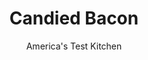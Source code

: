 ---
layout: ../../layouts/MarkdownPostLayout.astro
title: Candied Bacon
author: America's Test Kitchen
pubDate: 2023-03-15
description: "The goal: equal parts sweet, savory, salty, smoky, and satisfying."
image_url: https://res.cloudinary.com/hksqkdlah/image/upload/ar_1:1,c_fill,dpr_2.0,f_auto,fl_lossy.progressive.strip_profile,g_faces:auto,q_auto:low,w_344/43326-sfs-5-easy-candied-bacon-master-4
tags: ["Side Dishes","Pork","Cookbook Collection"]
calories: 1634
protein: 7
carbohydrates: 10
fats: 
fiber: 
ingredients: ["12 ounces center-cut, bacon","1/4 cup packed, light brown sugar","1 teaspoon, pepper"]
serves: 6
time: "45 minutes"
instructions: ["Adjust oven racks to upper-middle and lower-middle positions and heat oven to 350 degrees. Line 2 rimmed baking sheets with aluminum foil. Cut bacon in half crosswise. Arrange bacon on prepared sheets.","Combine sugar and pepper in bowl. Sprinkle sugar mixture evenly over bacon (do not flip and sprinkle on second side). Use your fingers to spread sugar mixture evenly over each piece.","Bake until bacon is dark brown and sugar is bubbling, 20 to 25 minutes, switching and rotating sheets halfway through baking (if bacon on 1 sheet finishes cooking sooner, it’s OK to remove this sheet from oven first). Transfer bacon to wire rack and let cool for 5 minutes. Serve."]
nutrition: ["130 mg Potassium","82 mg Phosphorus","12 mg Calcium","8 mg Magnesium","378 mg Sodium","22 g Fat","2 mg Niacin (B3)","9 g Monounsaturated","3 g Polyunsaturated","37 mg Cholesterol","7 g Saturated","9 g Sugars","25 g Water","10 g Carbs","7 g Protein","6 µg Vitamin A","272 kcal Energy","8 g Sugars, added","1634 calories"]
notes: "Do not use dark brown sugar here. We call for center-cut bacon because we found the strips to be of more even thickness than regular bacon. The bacon on one baking sheet may cook more quickly; if this happens, it’s OK to remove this sheet from the oven before the other. Lining the sheets with aluminum foil eases cleanup."
---